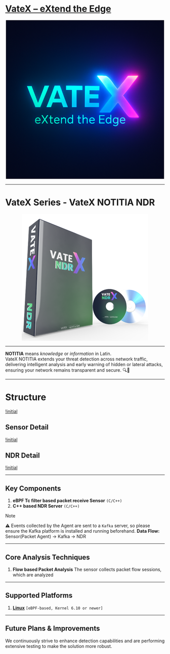 # [VateX – eXtend the Edge](https://github.com/lastime1650/VateX)

<div align="center">
  <img
    src="https://github.com/lastime1650/VateX/blob/main/images/VATEX.png"
    alt="VATEX LOGO"
    width="500"
  />
</div>

---

# VateX Series - VateX NOTITIA NDR

<div align="center">
  <img
    src="https://github.com/lastime1650/VateX/blob/mainv2/images/VATEX_NDR_RENDERED.png"
    alt="VATEX NDR"
    width="400"
  />
</div>

---

**NOTITIA** means *knowledge* or *information* in Latin.  
VateX NOTITIA extends your threat detection across network traffic, delivering intelligent analysis and early warning of hidden or lateral attacks, ensuring your network remains transparent and secure. 🔍📡

---

# Structure

[!initial]("https://github.com/lastime1650/VATEX_NOTITIA_NDR/blob/main/VATEX_NOTITIA_NDR_SIMPLE.png")

## Sensor Detail

[!initial]("https://github.com/lastime1650/VATEX_NOTITIA_NDR/blob/main/VATEX_NOTITIA_NDR_SIMPLE.png")

## NDR Detail

[!initial]("https://github.com/lastime1650/VATEX_NOTITIA_NDR/blob/main/How_NDR_works.png")

---

## Key Components

1. **eBPF Tc filter based packet receive Sensor** `(C/C++)`
2. **C++ based NDR Server** `(C/C++)`

> [!Note]
> ⚠️ Events collected by the Agent are sent to a `Kafka` server, so please ensure the Kafka platform is installed and running beforehand.
> **Data Flow:** Sensor(Packet Agent) → Kafka → NDR

---

## Core Analysis Techniques

1. **Flow based Packet Analysis**
   The sensor collects packet flow sessions, which are analyzed

---

## Supported Platforms

1. [**Linux**](https://github.com/lastime1650/VATEX_EVIDENTIA_EDR/tree/Linux) `[eBPF-based, Kernel 6.10 or newer]`

---

## Future Plans & Improvements

We continuously strive to enhance detection capabilities and are performing extensive testing to make the solution more robust.

